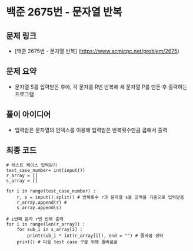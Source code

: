 # 백준 2675번 - 문자열 반복

## 문제 링크 
- [백준 2675번 - 문자열 반복] (https://www.acmicpc.net/problem/2675)

## 문제 요약
- 문자열 S를 입력받은 후에, 각 문자를 R번 반복해 새 문자열 P를 만든 후 출력하는 프로그램

## 풀이 아이디어
- 입력받은 문자열의 인덱스를 이용해 입력받은 반복횟수만큼 곱해서 출력

## 최종 코드

    # 테스트 케이스 입력받기
    test_case_number= int(input())
    r_array = []
    s_array = []

    for i in range(test_case_number) :
        r, s = input().split() # 반복횟수 r과 문자열 s을 공백을 기준으로 입력받음
        r_array.append(r) #
        s_array.append(s)

    # i번째 문자 r번 반복 출력
    for i in range(len(r_array)) :
        for sub_i in s_array[i] :
            print(sub_i * int(r_array[i]), end = "") # 줄바꿈 생략
        print() # 다음 test case 구분 위해 줄바꿈꿈
 